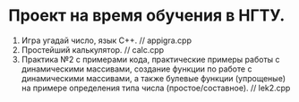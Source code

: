 # Проект на время обучения в НГТУ.
<!-- Что нужно знать и основные задачи -->

1. Игра угадай число, язык С++. // appigra.cpp
2. Простейший калькулятор. // calc.cpp
3. Практика №2 с примерами кода, практические примеры работы с динамическими массивами, создание функции по работе с динамическими массивами, а также булевые функции (упрощеные) на примере определения типа числа (простое/составное). // lek2.cpp